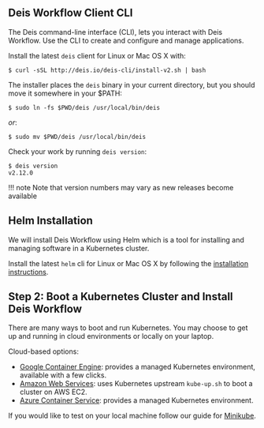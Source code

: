 ## Deis Workflow Client CLI

The Deis command-line interface (CLI), lets you interact with Deis Workflow.
Use the CLI to create and configure and manage applications.

Install the latest `deis` client for Linux or Mac OS X with:

    $ curl -sSL http://deis.io/deis-cli/install-v2.sh | bash

The installer places the `deis` binary in your current directory, but you
should move it somewhere in your $PATH:

    $ sudo ln -fs $PWD/deis /usr/local/bin/deis

*or*:

    $ sudo mv $PWD/deis /usr/local/bin/deis

Check your work by running `deis version`:

    $ deis version
    v2.12.0

!!! note
    Note that version numbers may vary as new releases become available

## Helm Installation

We will install Deis Workflow using Helm which is a tool for installing and managing software in a
Kubernetes cluster.

Install the latest `helm` cli for Linux or Mac OS X by following the
[installation instructions][helm-install].

## Step 2: Boot a Kubernetes Cluster and Install Deis Workflow

There are many ways to boot and run Kubernetes. You may choose to get up and running in cloud environments or locally on your laptop.

Cloud-based options:

* [Google Container Engine](provider/gke/boot.md): provides a managed Kubernetes environment, available with a few clicks.
* [Amazon Web Services](provider/aws/boot.md): uses Kubernetes upstream `kube-up.sh` to boot a cluster on AWS EC2.
* [Azure Container Service](provider/azure-acs/boot.md): provides a managed Kubernetes environment.

If you would like to test on your local machine follow our guide for [Minikube](provider/minikube/boot.md).


[helm-install]: https://github.com/kubernetes/helm#install
